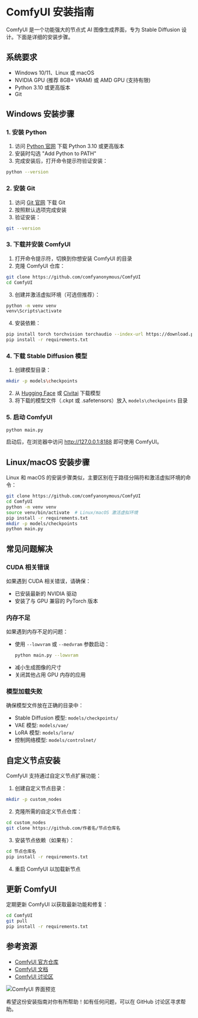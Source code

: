 # ComfyUI 安装指南

ComfyUI 是一个功能强大的节点式 AI 图像生成界面，专为 Stable Diffusion 设计。下面是详细的安装步骤。

## 系统要求

- Windows 10/11、Linux 或 macOS
- NVIDIA GPU (推荐 8GB+ VRAM) 或 AMD GPU (支持有限)
- Python 3.10 或更高版本
- Git

## Windows 安装步骤

### 1. 安装 Python

1. 访问 [Python 官网](https://www.python.org/downloads/) 下载 Python 3.10 或更高版本
2. 安装时勾选 "Add Python to PATH"
3. 完成安装后，打开命令提示符验证安装：

```bash
python --version
```

### 2. 安装 Git

1. 访问 [Git 官网](https://git-scm.com/download/win) 下载 Git
2. 按照默认选项完成安装
3. 验证安装：

```bash
git --version
```

### 3. 下载并安装 ComfyUI

1. 打开命令提示符，切换到你想安装 ComfyUI 的目录
2. 克隆 ComfyUI 仓库：

```bash
git clone https://github.com/comfyanonymous/ComfyUI
cd ComfyUI
```

3. 创建并激活虚拟环境（可选但推荐）：

```bash
python -m venv venv
venv\Scripts\activate
```

4. 安装依赖：

```bash
pip install torch torchvision torchaudio --index-url https://download.pytorch.org/whl/cu121
pip install -r requirements.txt
```

### 4. 下载 Stable Diffusion 模型

1. 创建模型目录：

```bash
mkdir -p models\checkpoints
```

2. 从 [Hugging Face](https://huggingface.co/runwayml/stable-diffusion-v1-5) 或 [Civitai](https://civitai.com/) 下载模型
3. 将下载的模型文件（.ckpt 或 .safetensors）放入 `models\checkpoints` 目录

### 5. 启动 ComfyUI

```bash
python main.py
```

启动后，在浏览器中访问 http://127.0.0.1:8188 即可使用 ComfyUI。

## Linux/macOS 安装步骤

Linux 和 macOS 的安装步骤类似，主要区别在于路径分隔符和激活虚拟环境的命令：

```bash
git clone https://github.com/comfyanonymous/ComfyUI
cd ComfyUI
python -m venv venv
source venv/bin/activate  # Linux/macOS 激活虚拟环境
pip install -r requirements.txt
mkdir -p models/checkpoints
python main.py
```

## 常见问题解决

### CUDA 相关错误

如果遇到 CUDA 相关错误，请确保：
- 已安装最新的 NVIDIA 驱动
- 安装了与 GPU 兼容的 PyTorch 版本

### 内存不足

如果遇到内存不足的问题：
- 使用 `--lowvram` 或 `--medvram` 参数启动：
  ```bash
  python main.py --lowvram
  ```
- 减小生成图像的尺寸
- 关闭其他占用 GPU 内存的应用

### 模型加载失败

确保模型文件放在正确的目录中：
- Stable Diffusion 模型: `models/checkpoints/`
- VAE 模型: `models/vae/`
- LoRA 模型: `models/lora/`
- 控制网络模型: `models/controlnet/`

## 自定义节点安装

ComfyUI 支持通过自定义节点扩展功能：

1. 创建自定义节点目录：
```bash
mkdir -p custom_nodes
```

2. 克隆所需的自定义节点仓库：
```bash
cd custom_nodes
git clone https://github.com/作者名/节点仓库名
```

3. 安装节点依赖（如果有）：
```bash
cd 节点仓库名
pip install -r requirements.txt
```

4. 重启 ComfyUI 以加载新节点

## 更新 ComfyUI

定期更新 ComfyUI 以获取最新功能和修复：

```bash
cd ComfyUI
git pull
pip install -r requirements.txt
```

## 参考资源

- [ComfyUI 官方仓库](https://github.com/comfyanonymous/ComfyUI)
- [ComfyUI 文档](https://github.com/comfyanonymous/ComfyUI/blob/master/README.md)
- [ComfyUI 讨论区](https://github.com/comfyanonymous/ComfyUI/discussions)

![ComfyUI 界面预览](https://s2.loli.net/2025/03/12/SQaFqrh5ALmIEnl.png)

希望这份安装指南对你有所帮助！如有任何问题，可以在 GitHub 讨论区寻求帮助。